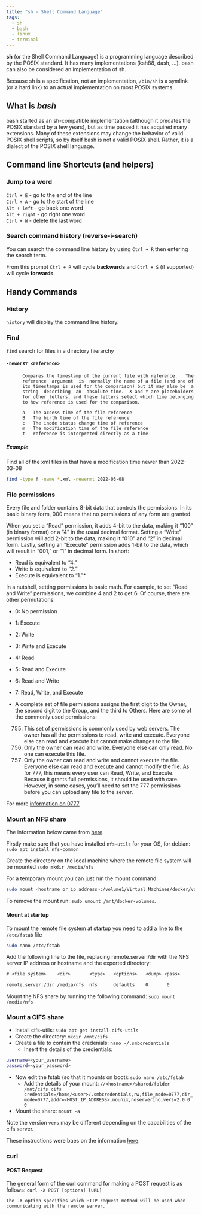 ```yaml
---
title: "sh - Shell Command Language"
tags:
  - sh
  - bash
  - linux
  - terminal
---
```


**sh** (or the Shell Command Language) is a programming language described by the POSIX standard. 
It has many implementations (ksh88, dash, ...). bash can also be considered an implementation of sh.
<!--more-->

Because sh is a specification, not an implementation, `/bin/sh` is a symlink (or a hard link) to an actual implementation on most POSIX systems.

## What is *bash*
bash started as an sh-compatible implementation (although it predates the POSIX standard by a few years), but as time passed it has acquired many extensions.
Many of these extensions may change the behavior of valid POSIX shell scripts, so by itself bash is not a valid POSIX shell. 
Rather, it is a dialect of the POSIX shell language.

## Command line Shortcuts (and helpers)

### Jump to a word

`Ctrl + E` - go to the end of the line  
`Ctrl + A` - go to the start of the line  
`Alt + left` - go back one word  
`Alt + right` - go right one word  
`Ctrl + W` - delete the last word  

### Search command history (reverse-i-search)

You can search the command line history by using `Ctrl + R` then entering the search term.

From this prompt `Ctrl + R` will cycle **backwards** and `Ctrl + S` (if supported) will cycle **forwards**.

## Handy Commands

### History

`history` will display the command line history.

### Find 

`find` search for files in a directory hierarchy

#### `-newerXY <reference>`
          Compares the timestamp of the current file with reference.   The
          reference  argument  is  normally the name of a file (and one of
          its timestamps is used for the comparison) but it may also be  a
          string  describing  an  absolute time.  X and Y are placeholders
          for other letters, and these letters select which time belonging
          to how reference is used for the comparison.

          a   The access time of the file reference
          B   The birth time of the file reference
          c   The inode status change time of reference
          m   The modification time of the file reference
          t   reference is interpreted directly as a time

##### Example

Find all of the xml files in that have a modification time newer than 2022-03-08

```sh
find -type f -name *.xml -newermt 2022-03-08
```

### File permissions

Every file and folder contains 8-bit data that controls the permissions. In its basic binary form, 000 means that no permissions of any form are granted.

When you set a “Read” permission, it adds 4-bit to the data, making it “100” (in binary format) or a “4” in the usual decimal format. Setting a “Write” permission will add 2-bit to the data, making it “010” and “2” in decimal form. Lastly, setting an “Execute” permission adds 1-bit to the data, which will result in “001,” or “1” in decimal form. In short:

* Read is equivalent to “4.”
* Write is equivalent to “2.”
* Execute is equivalent to “1.”*

In a nutshell, setting permissions is basic math. For example, to set “Read and Write” permissions, we combine 4 and 2 to get 6. Of course, there are other permutations:

* 0: No permission
* 1: Execute
* 2: Write
* 3: Write and Execute
* 4: Read
* 5: Read and Execute
* 6: Read and Write
* 7: Read, Write, and Execute
* A complete set of file permissions assigns the first digit to the Owner, the second digit to the Group, and the third to Others. Here are some of the commonly used permissions:

  755. This set of permissions is commonly used by web servers. The owner has all the permissions to read, write and execute. Everyone else can read and execute but cannot make changes to the file.
  644. Only the owner can read and write. Everyone else can only read. No one can execute this file.
  655. Only the owner can read and write and cannot execute the file. Everyone else can read and execute and cannot modify the file.
  As for 777, this means every user can Read, Write, and Execute. Because it grants full permissions, it should be used with care. However, in some cases, you’ll need to set the 777 permissions before you can upload any file to the server.

For more [information on 0777](https://www.maketecheasier.com/file-permissions-what-does-chmod-777-means/)

### Mount an NFS share

The information below came from [here](https://linuxize.com/post/how-to-mount-and-unmount-file-systems-in-linux/#mounting-nfs).

Firstly make sure that you have installed `nfs-utils` for your OS, for debian:
`sudo apt install nfs-common`

Create the directory on the local machine where the remote file system will be mounted
`sudo mkdir /media/nfs`

For a temporary mount you can just run the mount command:
```sh
sudo mount <hostname_or_ip_address>:/volume1/Virtual_Machines/docker/volumes /mnt/docker-volumes
```

To remove the mount run: `sudo umount /mnt/docker-volumes`.

#### Mount at startup

To mount the remote file system at startup you need to add a line to the `/etc/fstab` file
``` sh
sudo nano /etc/fstab
```
Add the following line to the file, replacing remote.server:/dir with the NFS server IP address or hostname and the exported directory:
``` txt
# <file system>    <dir>       <type>   <options>   <dump> <pass>

remote.server:/dir /media/nfs  nfs      defaults    0       0
```
Mount the NFS share by running the following command: `sudo mount /media/nfs`


### Mount a CIFS share

* Install cifs-utils: `sudo apt-get install cifs-utils`
* Create the directory: `mkdir /mnt/cifs`
* Create a file to contain the credenials: `nano ~/.smbcredentials`
  * Insert the details of the credientials:
``` sh
username=<your_username>
password=<your_password>
```
* Now edit the fstab (so that it mounts on boot): `sudo nano /etc/fstab`
  * Add the details of your mount: `//<hostname>/shared/folder /mnt/cifs cifs credentials=/home/<user>/.smbcredentials,rw,file_mode=0777,dir_mode=0777,addr=<HOST_IP_ADDRESS>,nounix,noserverino,vers=2.0 0 0`
* Mount the share: `mount -a`

Note the version `vers` may be different depending on the capabilities of the cifs server.

These instructions were baes on the information [here](https://marzorati.co/how-to-mount-cifs-share-permanently-on-ubuntu/).

### **curl**

#### POST Request
The general form of the curl command for making a POST request is as follows:
`curl -X POST [options] [URL]`

    The -X option specifies which HTTP request method will be used when communicating with the remote server.